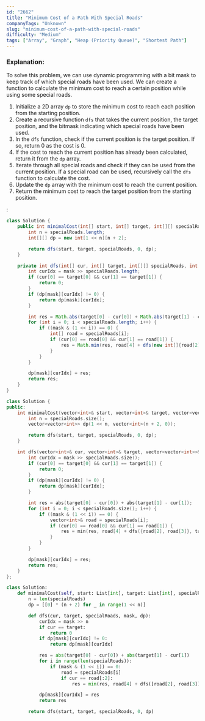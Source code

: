 ```yaml
---
id: "2662"
title: "Minimum Cost of a Path With Special Roads"
companyTags: "Unknown"
slug: "minimum-cost-of-a-path-with-special-roads"
difficulty: "Medium"
tags: ["Array", "Graph", "Heap (Priority Queue)", "Shortest Path"]
---
```


### Explanation:
To solve this problem, we can use dynamic programming with a bit mask to keep track of which special roads have been used. We can create a function to calculate the minimum cost to reach a certain position while using some special roads.

1. Initialize a 2D array `dp` to store the minimum cost to reach each position from the starting position.
2. Create a recursive function `dfs` that takes the current position, the target position, and the bitmask indicating which special roads have been used.
3. In the `dfs` function, check if the current position is the target position. If so, return 0 as the cost is 0.
4. If the cost to reach the current position has already been calculated, return it from the `dp` array.
5. Iterate through all special roads and check if they can be used from the current position. If a special road can be used, recursively call the `dfs` function to calculate the cost.
6. Update the `dp` array with the minimum cost to reach the current position.
7. Return the minimum cost to reach the target position from the starting position.

:

```java
class Solution {
    public int minimalCost(int[] start, int[] target, int[][] specialRoads) {
        int n = specialRoads.length;
        int[][] dp = new int[1 << n][n + 2];

        return dfs(start, target, specialRoads, 0, dp);
    }

    private int dfs(int[] cur, int[] target, int[][] specialRoads, int mask, int[][] dp) {
        int curIdx = mask >> specialRoads.length;
        if (cur[0] == target[0] && cur[1] == target[1]) {
            return 0;
        }
        if (dp[mask][curIdx] != 0) {
            return dp[mask][curIdx];
        }

        int res = Math.abs(target[0] - cur[0]) + Math.abs(target[1] - cur[1]);
        for (int i = 0; i < specialRoads.length; i++) {
            if ((mask & (1 << i)) == 0) {
                int[] road = specialRoads[i];
                if (cur[0] == road[0] && cur[1] == road[1]) {
                    res = Math.min(res, road[4] + dfs(new int[]{road[2], road[3]}, target, specialRoads, mask | (1 << i), dp));
                }
            }
        }

        dp[mask][curIdx] = res;
        return res;
    }
}
```

```cpp
class Solution {
public:
    int minimalCost(vector<int>& start, vector<int>& target, vector<vector<int>>& specialRoads) {
        int n = specialRoads.size();
        vector<vector<int>> dp(1 << n, vector<int>(n + 2, 0));

        return dfs(start, target, specialRoads, 0, dp);
    }

    int dfs(vector<int>& cur, vector<int>& target, vector<vector<int>>& specialRoads, int mask, vector<vector<int>>& dp) {
        int curIdx = mask >> specialRoads.size();
        if (cur[0] == target[0] && cur[1] == target[1]) {
            return 0;
        }
        if (dp[mask][curIdx] != 0) {
            return dp[mask][curIdx];
        }

        int res = abs(target[0] - cur[0]) + abs(target[1] - cur[1]);
        for (int i = 0; i < specialRoads.size(); i++) {
            if ((mask & (1 << i)) == 0) {
                vector<int>& road = specialRoads[i];
                if (cur[0] == road[0] && cur[1] == road[1]) {
                    res = min(res, road[4] + dfs({road[2], road[3]}, target, specialRoads, mask | (1 << i), dp));
                }
            }
        }

        dp[mask][curIdx] = res;
        return res;
    }
};
```

```python
class Solution:
    def minimalCost(self, start: List[int], target: List[int], specialRoads: List[List[int]]) -> int:
        n = len(specialRoads)
        dp = [[0] * (n + 2) for _ in range(1 << n)]

        def dfs(cur, target, specialRoads, mask, dp):
            curIdx = mask >> n
            if cur == target:
                return 0
            if dp[mask][curIdx] != 0:
                return dp[mask][curIdx]

            res = abs(target[0] - cur[0]) + abs(target[1] - cur[1])
            for i in range(len(specialRoads)):
                if (mask & (1 << i)) == 0:
                    road = specialRoads[i]
                    if cur == road[:2]:
                        res = min(res, road[4] + dfs([road[2], road[3]], target, specialRoads, mask | (1 << i), dp))

            dp[mask][curIdx] = res
            return res

        return dfs(start, target, specialRoads, 0, dp)
```